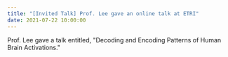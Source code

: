 ```yaml
---
title: "[Invited Talk] Prof. Lee gave an online talk at ETRI"
date: 2021-07-22 10:00:00
---
```


Prof. Lee gave a talk entitled, "Decoding and Encoding Patterns of Human Brain Activations."
